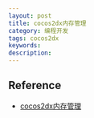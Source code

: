 ```yaml
---
layout: post
title: cocos2dx内存管理
category: 编程开发
tags: cocos2dx
keywords: 
description: 
---
```


## Reference

* [cocos2dx内存管理](http://www.cnblogs.com/sniperHW/p/3789837.html)